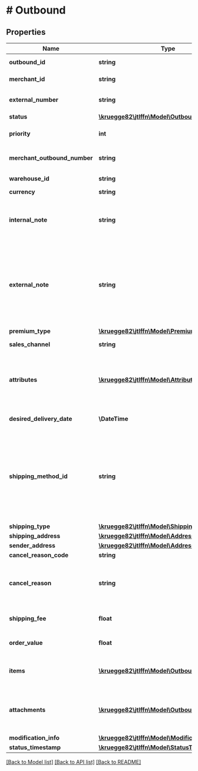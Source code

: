 # # Outbound

## Properties

Name | Type | Description | Notes
------------ | ------------- | ------------- | -------------
**outbound_id** | **string** | Outbound identifier |
**merchant_id** | **string** | Merchant identifier |
**external_number** | **string** | External outbound number | [optional]
**status** | [**\kruegge82\jtlffn\Model\OutboundStatusType**](OutboundStatusType.md) |  |
**priority** | **int** | Priority of the outbound |
**merchant_outbound_number** | **string** | Merchant order number |
**warehouse_id** | **string** | Warehouse identifier |
**currency** | **string** | Currency |
**internal_note** | **string** | Internal note of the outbound. This note is for the fulfiller only | [optional]
**external_note** | **string** | External note of the outbound. This note can be shown to the customer who will receive the shipment | [optional]
**premium_type** | [**\kruegge82\jtlffn\Model\PremiumType**](PremiumType.md) |  | [optional]
**sales_channel** | **string** | Sales channel | [optional]
**attributes** | [**\kruegge82\jtlffn\Model\Attribute[]**](Attribute.md) | Attributes of the outbound. Attributes are flexible custom fields |
**desired_delivery_date** | **\DateTime** | Desired delivery date | [optional]
**shipping_method_id** | **string** | Shipping method identifier. You can either specify a shiiping method id or a shipping type in an outbound | [optional]
**shipping_type** | [**\kruegge82\jtlffn\Model\ShippingType**](ShippingType.md) |  | [optional]
**shipping_address** | [**\kruegge82\jtlffn\Model\Address**](Address.md) |  |
**sender_address** | [**\kruegge82\jtlffn\Model\Address**](Address.md) |  | [optional]
**cancel_reason_code** | **string** |  | [optional]
**cancel_reason** | **string** | An cancellation reason in case this outbound is cancelled | [optional]
**shipping_fee** | **float** | Shipping fee of the outbound | [optional]
**order_value** | **float** | Order value of the outbound | [optional]
**items** | [**\kruegge82\jtlffn\Model\OutboundItem[]**](OutboundItem.md) | Items included in the outbound |
**attachments** | [**\kruegge82\jtlffn\Model\OutboundAttachment[]**](OutboundAttachment.md) | Attachments for the outbounds. For example an invoice in PDF format |
**modification_info** | [**\kruegge82\jtlffn\Model\ModificationInfo**](ModificationInfo.md) |  |
**status_timestamp** | [**\kruegge82\jtlffn\Model\StatusTimestamp**](StatusTimestamp.md) |  | [optional]

[[Back to Model list]](../../README.md#models) [[Back to API list]](../../README.md#endpoints) [[Back to README]](../../README.md)
